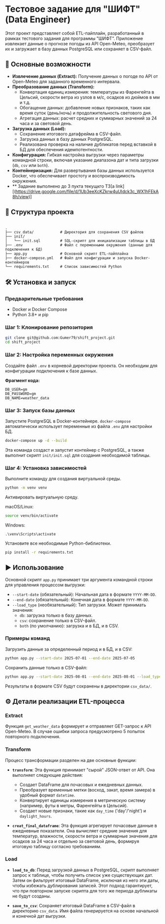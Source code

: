 # Тестовое задание для "ШИФТ" (Data Engineer)

Этот проект представляет собой ETL-пайплайн, разработанный в рамках тестового задания для программы "ШИФТ". Приложение извлекает данные о прогнозе погоды из API Open-Meteo, преобразует их и загружает в базу данных PostgreSQL или сохраняет в CSV-файл.

## 🚀 Основные возможности

* **Извлечение данных (Extract):** Получение данных о погоде по API от Open-Meteo для заданного временного интервала.
* **Преобразование данных (Transform):**
    * Конвертация единиц измерения: температуры из Фаренгейта в Цельсий, скорости ветра из узлов в м/с, осадков из дюймов в мм и т.д.
    * Обогащение данных: добавление новых признаков, таких как время суток (день/ночь) и продолжительность светового дня.
    * Агрегация данных: расчет средних и суммарных значений за 24 часа и за световой день.
* **Загрузка данных (Load):**
    * Сохранение итогового датафрейма в CSV-файл.
    * Загрузка данных в базу данных PostgreSQL.
    * Реализована проверка на наличие дубликатов перед вставкой в БД для обеспечения идемпотентности.
* **Конфигурация:** Гибкая настройка выгрузки через параметры командной строки, включая указание диапазона дат и типа загрузки (`db`, `csv` или `both`).
* **Контейнеризация:** Для развертывания базы данных используется Docker, что обеспечивает простоту и воспроизводимость окружения.
* ** Задание выполнено до 3 пукта текущкго ТЗ[a link][(https://drive.google.com/file/d/1Ub3eeXcKZkrw4uUIdck3c_WX1hFEkA8h/view)]


## 📂 Структура проекта
```

.
├── csv_data/            # Директория для сохранения CSV файлов
├── init/
│   └── init.sql         # SQL-скрипт для инициализации таблицы в БД
├── .env                 # Файл с переменными окружения (данные для подключения к БД)
├── app.py               # Основной скрипт ETL-пайплайна
├── docker-compose.yml   # Файл для конфигурации и запуска Docker-контейнеров
└── requirements.txt     # Список зависимостей Python
```

## 🛠️ Установка и запуск

### Предварительные требования

* Docker и Docker Compose
* Python 3.8+ и pip

### Шаг 1: Клонирование репозитория

```bash
git clone git@github.com:Gumer79/shift_project.git
cd shift_project
```

### Шаг 2: Настройка переменных окружения

Создайте файл `.env` в корневой директории проекта. Он необходим для конфигурации подключения к базе данных.

**Фрагмент кода:**
```env
DB_USER=gm
DB_PASSWORD=gm
DB_NAME=weather_data
```
### Шаг 3: Запуск базы данных

Запустите PostgreSQL в Docker-контейнере.
`docker-compose` автоматически использует переменные из файла `.env` для настройки БД.

```bash
docker-compose up -d --build
```

Эта команда создаст и запустит контейнер с PostgreSQL, а также выполнит скрипт `init/init.sql` для создания необходимой таблицы.

### Шаг 4: Установка зависимостей
Выполните команду для создания виртуальной среды.

```bash
python -m venv venv
```
Активировать виртуальную среду. 

macOS/Linux:
```bash
source venv/bin/activate
```
Windows:
```
.\venv\Scripts\activate
```
Установите все необходимые Python-библиотеки.

```bash
pip install -r requirements.txt
```


## ▶️ Использование

Основной скрипт `app.py` принимает три аргумента командной строки для управления процессом выгрузки:

* `--start-date` (обязательный): Начальная дата в формате `YYYY-MM-DD`.
* `--end-date` (обязательный): Конечная дата в формате `YYYY-MM-DD`.
* `--load_type` (необязательный): Тип загрузки. Может принимать значения:
    * `db`: загрузка только в базу данных.
    * `csv`: сохранение только в CSV-файл.
    * `both` (по умолчанию): загрузка и в БД, и в CSV.

### Примеры команд

Загрузить данные за определенный период и в БД, и в CSV:
```bash
python app.py --start-date 2025-07-01 --end-date 2025-07-05
```

Сохранить данные только в CSV-файл:

```bash
python app.py --start-date 2025-08-01 --end-date 2025-08-01 --load_type csv
```

Результаты в формате CSV будут сохранены в директории `csv_data/`.

## ⚙️ Детали реализации ETL-процесса

### Extract

Функция `get_weather_data` формирует и отправляет GET-запрос к API Open-Meteo. В случае ошибки запроса предусмотрено 5 попыток повторного подключения.

### Transform

Процесс трансформации разделен на две основные функции:

* **`transform`**: Эта функция принимает "сырой" JSON-ответ от API. Она выполняет следующие действия:
    * Создает DataFrame для почасовых и ежедневных данных.
    * Преобразует временные метки (восход, закат, время замера) в удобный формат `datetime`.
    * Конвертирует единицы измерения в метрическую систему (например, футы в метры, Фаренгейты в Цельсий).
    * Создает новые признаки, такие как `day_time` ('day'/'night') и `daylight_hours`.

* **`creat_final_dataframe`**: Эта функция агрегирует почасовые данные в ежедневные показатели. Она вычисляет средние значения для температур, влажности, скорости ветра и суммарные значения для осадков за 24 часа и отдельно за световой день, формируя итоговую таблицу согласно требованиям.

### Load

* **`load_to_db`**: Перед загрузкой данных в PostgreSQL, скрипт выполняет запрос к таблице, чтобы получить список уже существующих дат. Затем он фильтрует итоговый DataFrame, исключая из него эти даты, чтобы избежать дублирования записей. Этот подход гарантирует, что при повторном запуске скрипта для того же периода дубликаты не будут созданы.

* **`save_to_csv`**: Сохраняет итоговый DataFrame в CSV-файл в директорию `csv_data`. Имя файла генерируется на основе начальной и конечной дат выгрузки.
